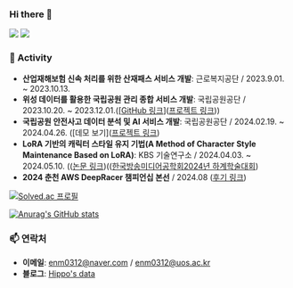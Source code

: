 ### Hi there 👋

<!--
**Hipposdata/Hipposdata** is a ✨ _special_ ✨ repository because its `README.md` (this file) appears on your GitHub profile.
Here are some ideas to get you started:
<a href="버튼을 눌렀을 때 이동할 링크" target="_blank"><img src="https://img.shields.io/badge/Android-3DDC84?style=flat-square&logo=Android&logoColor=white"/></a>

<a href="https://hipposdata.tistory.com/" 
target="_blank"><img src="https://img.shields.io/badge/Android-3DDC84?style=flat-square&logo=Android&logoColor=white"/></a>
### 💡 소개
저는 [이름]이며, [직업/전공/관심사]에 종사하고 있습니다. 기술에 대한 열정과 지속적인 학습을 통해 [목표/꿈]을 이루고자 합니다. [취미/관심사]에 관심이 많으며, 이를 통해 새로운 아이디어와 영감을 얻곤 합니다.


### 🔧 기술 스택
<!-- 기술 배지 -->
<img src="https://img.shields.io/badge/Python-3776AB?style=flat-square&logo=python&logoColor=white"/> <img src="https://img.shields.io/badge/R-276DC3?style=for-the-badge&logo=R&logoColor=white">

<!-- 여러분의 기술 스택에 맞게 추가하세요 -->

### 🚀 Activity
- **산업재해보험 신속 처리를 위한 산재패스 서비스 개발**: 근로복지공단 / 2023.9.01. ~ 2023.10.13.
- **위성 데이터를 활용한 국립공원 관리 종합 서비스 개발**: 국립공원공단 / 2023.10.20. ~ 2023.12.01.([[GitHub 링크](https://github.com/Hipposdata/Korean-National-Park-AI-project)]([프로젝트 링크](https://eye-of-bandal.streamlit.app/)))
- **국립공원 안전사고 데이터 분석 및 AI 서비스 개발**: 국립공원공단 / 2024.02.19. ~  2024.04.26. ([데모 보기]([프로젝트 링크](https://nationalparkbigleader.streamlit.app/))
- **LoRA 기반의 캐릭터 스타일 유지 기법(A Method of Character Style Maintenance Based on LoRA)**: KBS 기술연구소 / 2024.04.03. ~ 2024.05.10.  (([논문 링크](https://www.dbpia.co.kr/journal/publicationDetail?publicationId=PLCT00000992))(([한국방송미디어공학회2024년 하계학술대회](https://www.dbpia.co.kr/journal/publicationDetail?publicationId=PLCT00000992))
- **2024 춘천 AWS DeepRacer 챔피언십 본선** / 2024.08 ([후기 링크](https://hipposdata.tistory.com/99))



[![Solved.ac
프로필](http://mazassumnida.wtf/api/v2/generate_badge?boj={enm0312})](https://solved.ac/{enm0312})

[![Anurag's GitHub stats](https://github-readme-stats.vercel.app/api?username=Hipposdata)](https://github.com/Hipposdata/github-readme-stats)


### 📫 연락처
- **이메일**: enm0312@naver.com / enm0312@uos.ac.kr
- **블로그**: [Hippo's data](https://hipposdata.tistory.com/)
